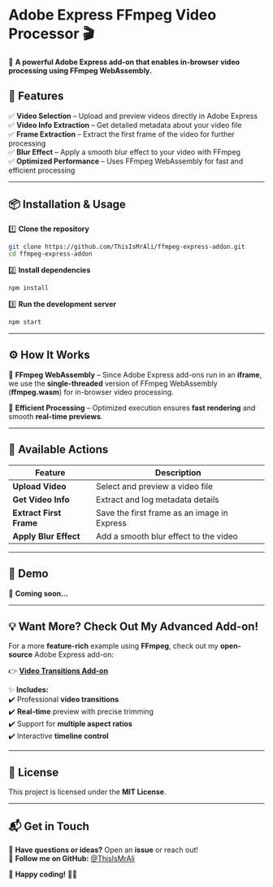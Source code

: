 # **Adobe Express FFmpeg Video Processor 🎬**  

🚀 **A powerful Adobe Express add-on that enables in-browser video processing using FFmpeg WebAssembly.**  

## **🔹 Features**  

✅ **Video Selection** – Upload and preview videos directly in Adobe Express  
✅ **Video Info Extraction** – Get detailed metadata about your video file  
✅ **Frame Extraction** – Extract the first frame of the video for further processing  
✅ **Blur Effect** – Apply a smooth blur effect to your video with FFmpeg  
✅ **Optimized Performance** – Uses FFmpeg WebAssembly for fast and efficient processing  

---

## **📦 Installation & Usage**  

1️⃣ **Clone the repository**  
```sh
git clone https://github.com/ThisIsMrAli/ffmpeg-express-addon.git
cd ffmpeg-express-addon
```
  
2️⃣ **Install dependencies**  
```sh
npm install
```

3️⃣ **Run the development server**  
```sh
npm start
```


---

## **⚙️ How It Works**  

🔹 **FFmpeg WebAssembly** – Since Adobe Express add-ons run in an **iframe**, we use the **single-threaded** version of FFmpeg WebAssembly (**ffmpeg.wasm**) for in-browser video processing.  

🔹 **Efficient Processing** – Optimized execution ensures **fast rendering** and smooth **real-time previews**.  



---

## **📌 Available Actions**  

| Feature                | Description                                      |
|------------------------|--------------------------------------------------|
| **Upload Video**       | Select and preview a video file                 |
| **Get Video Info**     | Extract and log metadata details                |
| **Extract First Frame**| Save the first frame as an image in Express     |
| **Apply Blur Effect**  | Add a smooth blur effect to the video           |

---

## **🎥 Demo**  
📸 **Coming soon...**  

---

## **💡 Want More? Check Out My Advanced Add-on!**  

For a more **feature-rich** example using **FFmpeg**, check out my **open-source** Adobe Express add-on:  

👉 **[Video Transitions Add-on](https://github.com/ThisIsMrAli/video-transitions-addon)**  

✨ **Includes:**  
✔️ Professional **video transitions**  
✔️ **Real-time** preview with precise trimming  
✔️ Support for **multiple aspect ratios**  
✔️ Interactive **timeline control**  

---

## **📜 License**  
This project is licensed under the **MIT License**.  

---

## **📬 Get in Touch**  

💬 **Have questions or ideas?** Open an **issue** or reach out!  
🔗 **Follow me on GitHub:** [@ThisIsMrAli](https://github.com/ThisIsMrAli)  

🚀 **Happy coding!** 🎥✨  
 